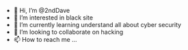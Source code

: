 - 👋 Hi, I’m @2ndDave
- 👀 I’m interested in black site
- 🌱 I’m currently learning understand all about cyber security
- 💞️ I’m looking to collaborate on hacking
- 📫 How to reach me ...

<!---
2ndDave/2ndDave is a ✨ special ✨ repository because its `README.md` (this file) appears on your GitHub profile.
You can click the Preview link to take a look at your changes.
--->
